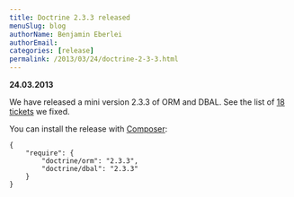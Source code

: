 ```yaml
---
title: Doctrine 2.3.3 released
menuSlug: blog
authorName: Benjamin Eberlei 
authorEmail: 
categories: [release]
permalink: /2013/03/24/doctrine-2-3-3.html
---
```

**24.03.2013**

We have released a mini version 2.3.3 of ORM and DBAL. See the list of
[18
tickets](http://www.doctrine-project.org/jira/issues/?jql=project%20in%20(DDC%2C%20DBAL%2C%20DCOM)%20AND%20fixVersion%20%3D%20%222.3.3%22%20AND%20status%20%3D%20Resolved%20ORDER%20BY%20priority%20DESC)
we fixed.

You can install the release with [Composer](http://www.packagist.org):

    {
        "require": {
            "doctrine/orm": "2.3.3",
            "doctrine/dbal": "2.3.3"
        }
    }
